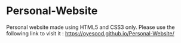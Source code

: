 # Personal-Website
Personal website made using HTML5 and CSS3 only.
Please use the following link to visit it : https://oyesood.github.io/Personal-Website/
